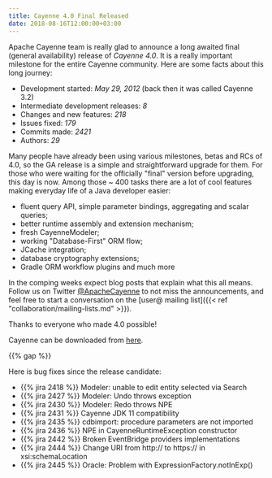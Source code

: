```yaml
---
title: Cayenne 4.0 Final Released
date: 2018-08-16T12:00:00+03:00
---
```


Apache Cayenne team is really glad to announce a long awaited final (general availability) release of _Cayenne 4.0_. 
It is a really important milestone for the entire Cayenne community. Here are some facts about this long journey:

* Development started: _May 29, 2012_ (back then it was called Cayenne 3.2)
* Intermediate development releases: _8_
* Changes and new features: _218_
* Issues fixed: _179_
* Commits made: _2421_
* Authors: _29_

Many people have already been using various milestones, betas and RCs of 4.0, so the GA release is a simple and straightforward upgrade for them. For those who were waiting for the officially "final" version before upgrading, this day is now. Among those ~ 400 tasks there are a lot of cool features making everyday life of a Java developer easier:

* fluent query API, simple parameter bindings, aggregating and scalar queries;
* better runtime assembly and extension mechanism;
* fresh CayenneModeler;
* working "Database-First" ORM flow;
* JCache integration;
* database cryptography extensions;
* Gradle ORM workflow plugins and much more

In the comping weeks expect blog posts that explain what this all means. Follow us on Twitter [@ApacheCayenne](https://twitter.com/ApacheCayenne) to not miss the announcements, and feel free to start a conversation on the [user@ mailing list]({{< ref "collaboration/mailing-lists.md" >}}). 

Thanks to everyone who made 4.0 possible! 

Cayenne can be downloaded from [here](/download.html).

{{% gap %}}

Here is bug fixes since the release candidate:

* {{% jira 2418 %}} Modeler: unable to edit entity selected via Search
* {{% jira 2427 %}} Modeler: Undo throws exception
* {{% jira 2430 %}} Modeler: Redo throws NPE
* {{% jira 2431 %}} Cayenne JDK 11 compatibility
* {{% jira 2435 %}} cdbimport: procedure parameters are not imported
* {{% jira 2436 %}} NPE in CayenneRuntimeException constructor
* {{% jira 2442 %}} Broken EventBridge providers implementations
* {{% jira 2444 %}} Change URI from http:// to https:// in xsi:schemaLocation
* {{% jira 2445 %}} Oracle: Problem with ExpressionFactory.notInExp()